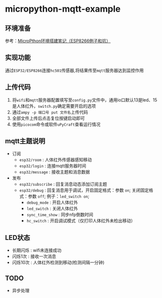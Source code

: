# micropython-mqtt-example

## 环境准备
参考：[MicroPthon环境搭建笔记（ESP8266例子和坑）](https://garbo.me/2022/08/29/MicroPython%E7%8E%AF%E5%A2%83%E6%90%AD%E5%BB%BA%E7%AC%94%E8%AE%B0%EF%BC%88ESP8266%E4%BE%8B%E5%AD%90%E5%92%8C%E5%9D%91%EF%BC%89/)

## 实现功能
通过`ESP32/ESP8266`连接`hc501`传感器,将结果传至`mqtt`服务器达到监控作用

## 上传代码
1. 将`wifi`和`mqtt`服务器配置填写至`config.py`文件中，通用io口默认13是led、15是人体红外，`switch.py`确定需要开启的选项
2. 通过`ampy -p 端口号 put 文件名`上传代码
3. 全部文件上传后点击复位按键启动即可
4. 使用`picocom`命令或软件`uPyCraft`查看运行情况

## mqtt主题说明
- 订阅
    - `esp32/room` : 人体红外传感器感知移动
    - `esp32/login` : 连接mqtt服务器时间
    - `esp32/message` : 接收主题和消息数据
- 发布
    - `esp32/subscribe` : 回复消息动态添加订阅主题
    - `esp32/debug` : 回复消息用于调试，开启固定格式：参数 `on`; 关闭固定格式：参数 `off`; 例子：`led_switch on`;
        - `debug_mode` : 开启人体红外
        - `led_switch` : 关闭人体红外
        - `sync_time_show` : 同步nfp倒数时间
        - `hc_switch` : 开启调试模式（仅打印人体红外未检出移动）

## LED状态
- 长期闪烁 : wifi未连接成功
- 闪烁1次 : 接收一次消息
- 闪烁10次 : 人体红外检测到移动(检测间隔一分钟)

## TODO
- 异步处理
